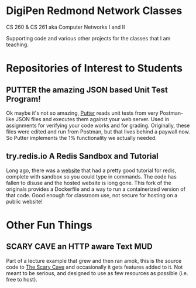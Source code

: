 # DigiPen Redmond Network Classes
CS 260 & CS 261 aka Computer Networks I and II

Supporting code and various other projects for the classes that I am teaching.

# Repositories of Interest to Students

## PUTTER the amazing JSON based Unit Test Program!

Ok maybe it's not so amazing, [Putter](https://github.com/DigiPen-Network-Classes/putter) reads unit tests from very Postman-like JSON files and executes them against your web server. Used in assignments for verifying your code works and for grading.
Originally, these files were edited and run from Postman, but that lives behind a paywall now. So Putter implements the 1% functionality we actually needed.

## try.redis.io A Redis Sandbox and Tutorial

Long ago, there was a [website](https://github.com/DigiPen-Network-Classes/try.redis) that had a pretty good tutorial for redis, complete with sandbox so you could type in commands. The code has fallen to disuse and the hosted website is long gone. This fork of the originals provides a Dockerfile and a way to run a containerized version of that code. Good enough for classroom use, not secure for hosting on a public website!

# Other Fun Things

## SCARY CAVE an HTTP aware Text MUD

Part of a lecture example that grew and then ran amok, this is the source code to [The Scary Cave](https://scarycaves.meancat.com) and occasionally it gets features added to it. Not meant to be serious, and designed to use as few resources as possible (i.e. free to host). 
